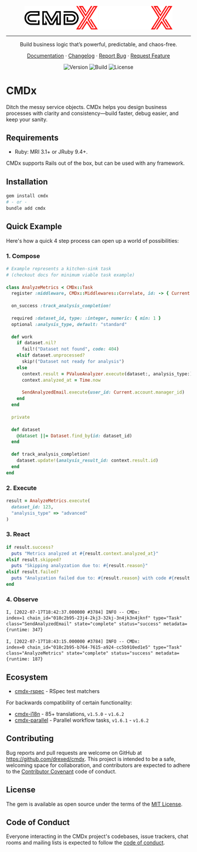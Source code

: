 <div align="center">
  <img src="./src/cmdx-light-logo.png#gh-light-mode-only" width="200" alt="CMDx Logo">
  <img src="./src/cmdx-dark-logo.png#gh-dark-mode-only" width="200" alt="CMDx Logo">

  ---

  Build business logic that’s powerful, predictable, and chaos-free.

  [Documentation](https://drexed.github.io/cmdx) · [Changelog](./CHANGELOG.md) · [Report Bug](https://github.com/drexed/cmdx/issues) · [Request Feature](https://github.com/drexed/cmdx/issues)

  <img alt="Version" src="https://img.shields.io/gem/v/cmdx">
  <img alt="Build" src="https://github.com/drexed/cmdx/actions/workflows/ci.yml/badge.svg">
  <img alt="License" src="https://img.shields.io/github/license/drexed/cmdx">
</div>

# CMDx

Ditch the messy service objects. CMDx helps you design business processes with clarity and consistency—build faster, debug easier, and keep your sanity.

## Requirements

- Ruby: MRI 3.1+ or JRuby 9.4+.

CMDx supports Rails out of the box, but can be used with any framework.

## Installation

```sh
gem install cmdx
# - or -
bundle add cmdx
```

## Quick Example

Here's how a quick 4 step process can open up a world of possibilities:

### 1. Compose

```ruby
# Example represents a kitchen-sink task
# (checkout docs for minimum viable task example)

class AnalyzeMetrics < CMDx::Task
  register :middleware, CMDx::Middlewares::Correlate, id: -> { Current.request_id }

  on_success :track_analysis_completion!

  required :dataset_id, type: :integer, numeric: { min: 1 }
  optional :analysis_type, default: "standard"

  def work
    if dataset.nil?
      fail!("Dataset not found", code: 404)
    elsif dataset.unprocessed?
      skip!("Dataset not ready for analysis")
    else
      context.result = PValueAnalyzer.execute(dataset:, analysis_type:)
      context.analyzed_at = Time.now

      SendAnalyzedEmail.execute(user_id: Current.account.manager_id)
    end
  end

  private

  def dataset
    @dataset ||= Dataset.find_by(id: dataset_id)
  end

  def track_analysis_completion!
    dataset.update!(analysis_result_id: context.result.id)
  end
end
```

### 2. Execute

```ruby
result = AnalyzeMetrics.execute(
  dataset_id: 123,
  "analysis_type" => "advanced"
)
```

### 3. React

```ruby
if result.success?
  puts "Metrics analyzed at #{result.context.analyzed_at}"
elsif result.skipped?
  puts "Skipping analyzation due to: #{result.reason}"
elsif result.failed?
  puts "Analyzation failed due to: #{result.reason} with code #{result.metadata[:code]}"
end
```

### 4. Observe

```log
I, [2022-07-17T18:42:37.000000 #3784] INFO -- CMDx:
index=1 chain_id="018c2b95-23j4-2kj3-32kj-3n4jk3n4jknf" type="Task" class="SendAnalyzedEmail" state="complete" status="success" metadata={runtime: 347}

I, [2022-07-17T18:43:15.000000 #3784] INFO -- CMDx:
index=0 chain_id="018c2b95-b764-7615-a924-cc5b910ed1e5" type="Task" class="AnalyzeMetrics" state="complete" status="success" metadata={runtime: 187}
```

## Ecosystem

- [cmdx-rspec](https://github.com/drexed/cmdx-rspec) - RSpec test matchers

For backwards compatibility of certain functionality:

- [cmdx-i18n](https://github.com/drexed/cmdx-i18n) - 85+ translations, `v1.5.0` - `v1.6.2`
- [cmdx-parallel](https://github.com/drexed/cmdx-parallel) - Parallel workflow tasks, `v1.6.1` - `v1.6.2`

## Contributing

Bug reports and pull requests are welcome on GitHub at https://github.com/drexed/cmdx. This project is intended to be a safe, welcoming space for collaboration, and contributors are expected to adhere to the [Contributor Covenant](http://contributor-covenant.org) code of conduct.

## License

The gem is available as open source under the terms of the [MIT License](https://opensource.org/licenses/MIT).

## Code of Conduct

Everyone interacting in the CMDx project's codebases, issue trackers, chat rooms and mailing lists is expected to follow the [code of conduct](CODE_OF_CONDUCT.md).
